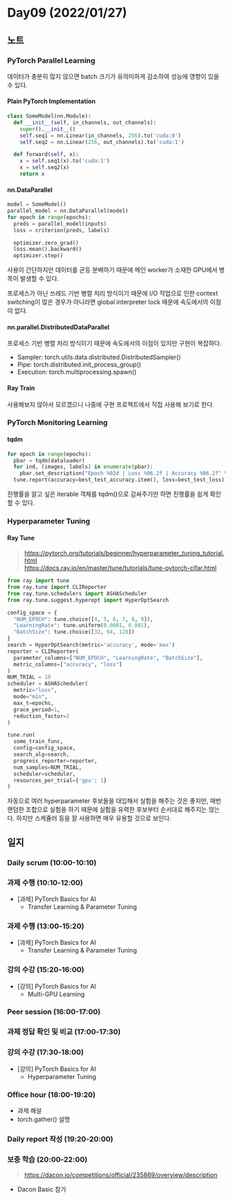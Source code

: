# Day09 (2022/01/27)

## 노트

### PyTorch Parallel Learning

데이터가 충분히 많지 않으면 batch 크기가 유의미하게 감소하여 성능에 영향이 있을 수 있다.

#### Plain PyTorch Implementation

```python
class SomeModel(nn.Module):
  def __init__(self, in_channels, out_channels):
    super().__init__()
    self.seq1 = nn.Linear(in_channels, 256).to('cuda:0')
    self.seq2 = nn.Linear(256, out_channels).to('cuda:1')

  def forward(self, x):
    x = self.seq1(x).to('cuda:1')
    x = self.seq2(x)
    return x
```

#### nn.DataParallel

```python
model = SomeModel()
parallel_model = nn.DataParallel(model)
for epoch in range(epochs):
  preds = parallel_model(inputs)
  loss = criterion(preds, labels)

  optimizer.zero_grad()
  loss.mean().backward()
  optimizer.step()
```

사용이 간단하지만 데이터를 균등 분배하기 때문에 메인 worker가 소재한 GPU에서 병목이 발생할 수 있다.

프로세스가 아닌 쓰레드 기반 병렬 처리 방식이기 때문에 I/O 작업으로 인한 context switching이 많은 경우가 아니라면 global interpreter lock 때문에 속도에서의 이점이 없다.

#### nn.parallel.DistributedDataParallel

프로세스 기반 병렬 처리 방식이기 때문에 속도에서의 이점이 있지만 구현이 복잡하다.

  * Sampler: torch.utils.data.distributed.DistributedSampler()
  * Pipe: torch.distributed.init_process_group()
  * Execution: torch.multiprocessing.spawn()

#### Ray Train

사용해보지 않아서 모르겠으니 나중에 구현 프로젝트에서 직접 사용해 보기로 한다.

### PyTorch Monitoring Learning

#### tqdm

```python
for epoch in range(epochs):
  pbar = tqdm(dataloader)
  for ind, (images, labels) in enumerate(pbar):
    pbar.set_description("Epoch %02d | Loss %06.2f | Accuracy %06.2f" % (epoch, running_loss, running_acc))
  tune.report(accuracy=best_test_accuracy.item(), loss=best_test_loss)
```

진행률을 알고 싶은 iterable 객체를 tqdm()으로 감싸주기만 하면 진행률을 쉽게 확인할 수 있다.

### Hyperparameter Tuning

#### Ray Tune

> https://pytorch.org/tutorials/beginner/hyperparameter_tuning_tutorial.html <br>
> https://docs.ray.io/en/master/tune/tutorials/tune-pytorch-cifar.html

```python
from ray import tune
from ray.tune import CLIReporter
from ray.tune.schedulers import ASHAScheduler
from ray.tune.suggest.hyperopt import HyperOptSearch

config_space = {
  "NUM_EPOCH": tune.choice([4, 5, 6, 7, 8, 9]),
  "LearningRate": tune.uniform(0.0001, 0.001),
  "BatchSize": tune.choice([32, 64, 128])
}
search = HyperOptSearch(metric='accuracy', mode='max')
reporter = CLIReporter(
  parameter_columns=["NUM_EPOCH", "LearningRate", "BatchSize"],
  metric_columns=["accuracy", "loss"]
)
NUM_TRIAL = 10
scheduler = ASHAScheduler(
  metric="loss",
  mode="min",
  max_t=epochs,
  grace_period=1,
  reduction_factor=2
)

tune.run(
  some_train_func,
  config=config_space,
  search_alg=search,
  progress_reporter=reporter,
  num_samples=NUM_TRIAL,
  scheduler=scheduler,
  resources_per_trial={'gpu': 1}
)
```

자동으로 여러 hyperparameter 후보들을 대입해서 실험을 해주는 것은 좋지만, 매번 랜덤한 조합으로 실험을 하기 때문에 실험을 유력한 후보부터 순서대로 해주지는 않는다. 하지만 스케쥴러 등을 잘 사용하면 매우 유용할 것으로 보인다.

## 일지

### Daily scrum (10:00-10:10)

### 과제 수행 (10:10-12:00)

  * [과제] PyTorch Basics for AI
    * Transfer Learning & Parameter Tuning

### 과제 수행 (13:00-15:20)

  * [과제] PyTorch Basics for AI
    * Transfer Learning & Parameter Tuning

### 강의 수강 (15:20-16:00)

  * [강의] PyTorch Basics for AI
    * Multi-GPU Learning

### Peer session (16:00-17:00)

### 과제 정답 확인 및 비교 (17:00-17:30)

### 강의 수강 (17:30-18:00)

  * [강의] PyTorch Basics for AI
    * Hyperparameter Tuning

### Office hour (18:00-19:20)

  * 과제 해설
  * torch.gather() 설명

### Daily report 작성 (19:20-20:00)

### 보충 학습 (20:00-22:00)

> https://dacon.io/competitions/official/235869/overview/description

  * Dacon Basic 참가
